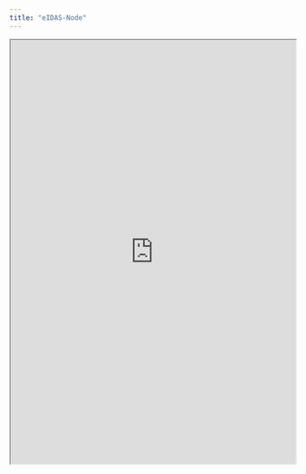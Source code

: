 ```yaml
---
title: "eIDAS-Node"
---
```



<iframe height="750" width="100%" src="https://ewelton.github.io/ktest/wiki.html#eIDAS-Node"></iframe>
